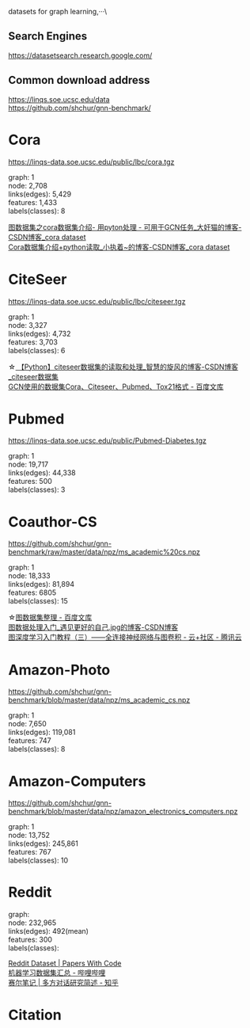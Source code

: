 datasets for graph learning,···\

## Search Engines
https://datasetsearch.research.google.com/

## Common download address
https://linqs.soe.ucsc.edu/data  
https://github.com/shchur/gnn-benchmark/

# Cora
https://linqs-data.soe.ucsc.edu/public/lbc/cora.tgz

graph: 1  
node: 2,708  
links(edges): 5,429  
features: 1,433  
labels(classes): 8  

[ 图数据集之cora数据集介绍- 用pyton处理 - 可用于GCN任务_大奸猫的博客-CSDN博客_cora dataset](https://blog.csdn.net/yeziand01/article/details/93374216)  
[ Cora数据集介绍+python读取_小执着~的博客-CSDN博客_cora dataset](https://blog.csdn.net/weixin_39373480/article/details/88742200)  

# CiteSeer
https://linqs-data.soe.ucsc.edu/public/lbc/citeseer.tgz

graph: 1  
node: 3,327  
links(edges): 4,732  
features: 3,703  
labels(classes): 6  

☆[ 【Python】citeseer数据集的读取和处理_智慧的旋风的博客-CSDN博客_citeseer数据集](https://blog.csdn.net/weixin_41650348/article/details/109406992)  
[GCN使用的数据集Cora、Citeseer、Pubmed、Tox21格式 - 百度文库](https://wenku.baidu.com/view/93b7ccfecd2f0066f5335a8102d276a20029608d.html)

# Pubmed
https://linqs-data.soe.ucsc.edu/public/Pubmed-Diabetes.tgz

graph: 1  
node: 19,717  
links(edges): 44,338  
features: 500  
labels(classes): 3  

# Coauthor-CS
https://github.com/shchur/gnn-benchmark/raw/master/data/npz/ms_academic%20cs.npz

graph: 1  
node: 18,333  
links(edges): 81,894  
features: 6805  
labels(classes): 15  

☆[图数据集整理 - 百度文库](https://wenku.baidu.com/view/7bb49338b4360b4c2e3f5727a5e9856a56122639.html)  
[ 图数据处理入门_遇见更好的自己.jpg的博客-CSDN博客](https://blog.csdn.net/weixin_44742521/article/details/107429465)  
[图深度学习入门教程（三）——全连接神经网络与图卷积 - 云+社区 - 腾讯云](https://cloud.tencent.com/developer/article/1596107)  

# Amazon-Photo
https://github.com/shchur/gnn-benchmark/blob/master/data/npz/ms_academic_cs.npz

graph: 1  
node: 7,650  
links(edges): 119,081  
features: 747  
labels(classes): 8  

# Amazon-Computers
https://github.com/shchur/gnn-benchmark/blob/master/data/npz/amazon_electronics_computers.npz

graph: 1  
node: 13,752  
links(edges): 245,861  
features: 767  
labels(classes): 10  

# Reddit

graph:   
node: 232,965  
links(edges): 492(mean)  
features: 300  
labels(classes):  

[Reddit Dataset | Papers With Code](https://paperswithcode.com/dataset/reddit)  
[机器学习数据集汇总 - 哔哩哔哩](https://www.bilibili.com/read/cv12333538/)  
[赛尔笔记 | 多方对话研究简述 - 知乎](https://zhuanlan.zhihu.com/p/141245754)  

# Citation